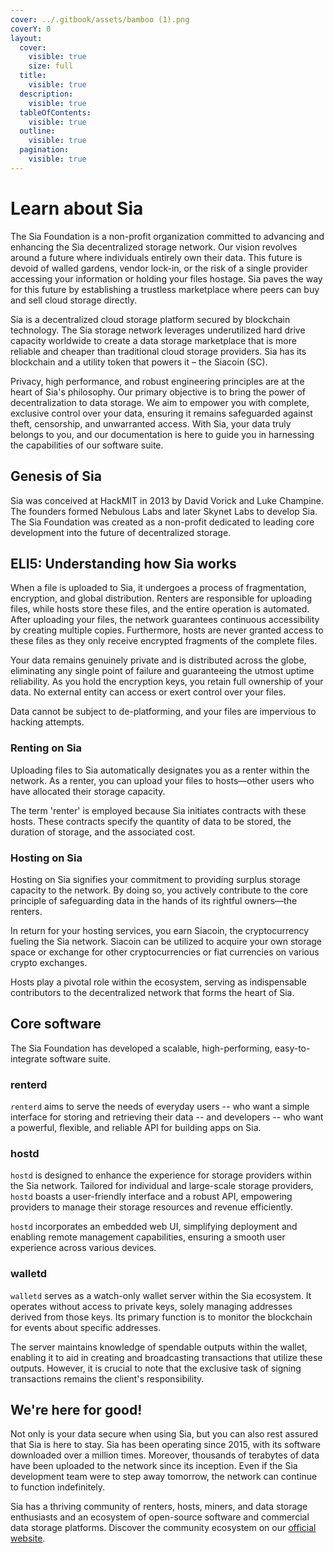 ```yaml
---
cover: ../.gitbook/assets/bamboo (1).png
coverY: 0
layout:
  cover:
    visible: true
    size: full
  title:
    visible: true
  description:
    visible: true
  tableOfContents:
    visible: true
  outline:
    visible: true
  pagination:
    visible: true
---
```


# Learn about Sia

The Sia Foundation is a non-profit organization committed to advancing and enhancing the Sia decentralized storage network. Our vision revolves around a future where individuals entirely own their data. This future is devoid of walled gardens, vendor lock-in, or the risk of a single provider accessing your information or holding your files hostage. Sia paves the way for this future by establishing a trustless marketplace where peers can buy and sell cloud storage directly.

Sia is a decentralized cloud storage platform secured by blockchain technology. The Sia storage network leverages underutilized hard drive capacity worldwide to create a data storage marketplace that is more reliable and cheaper than traditional cloud storage providers. Sia has its blockchain and a utility token that powers it – the Siacoin (SC).

Privacy, high performance, and robust engineering principles are at the heart of Sia's philosophy. Our primary objective is to bring the power of decentralization to data storage. We aim to empower you with complete, exclusive control over your data, ensuring it remains safeguarded against theft, censorship, and unwarranted access. With Sia, your data truly belongs to you, and our documentation is here to guide you in harnessing the capabilities of our software suite.

## Genesis of Sia

Sia was conceived at HackMIT in 2013 by David Vorick and Luke Champine. The founders formed Nebulous Labs and later Skynet Labs to develop Sia. The Sia Foundation was created as a non-profit dedicated to leading core development into the future of decentralized storage.

## ELI5: Understanding how Sia works

When a file is uploaded to Sia, it undergoes a process of fragmentation, encryption, and global distribution. Renters are responsible for uploading files, while hosts store these files, and the entire operation is automated. After uploading your files, the network guarantees continuous accessibility by creating multiple copies. Furthermore, hosts are never granted access to these files as they only receive encrypted fragments of the complete files.

Your data remains genuinely private and is distributed across the globe, eliminating any single point of failure and guaranteeing the utmost uptime reliability. As you hold the encryption keys, you retain full ownership of your data. No external entity can access or exert control over your files.

Data cannot be subject to de-platforming, and your files are impervious to hacking attempts.

### **Renting on Sia**

Uploading files to Sia automatically designates you as a renter within the network. As a renter, you can upload your files to hosts—other users who have allocated their storage capacity.&#x20;

The term 'renter' is employed because Sia initiates contracts with these hosts. These contracts specify the quantity of data to be stored, the duration of storage, and the associated cost.

### Hosting on Sia

Hosting on Sia signifies your commitment to providing surplus storage capacity to the network. By doing so, you actively contribute to the core principle of safeguarding data in the hands of its rightful owners—the renters.

In return for your hosting services, you earn Siacoin, the cryptocurrency fueling the Sia network. Siacoin can be utilized to acquire your own storage space or exchange for other cryptocurrencies or fiat currencies on various crypto exchanges.

Hosts play a pivotal role within the ecosystem, serving as indispensable contributors to the decentralized network that forms the heart of Sia.

## Core software

The Sia Foundation has developed a scalable, high-performing, easy-to-integrate software suite.

### renterd

`renterd` aims to serve the needs of everyday users -- who want a simple interface for storing and retrieving their data -- and developers -- who want a powerful, flexible, and reliable API for building apps on Sia.&#x20;

### hostd

`hostd` is designed to enhance the experience for storage providers within the Sia network. Tailored for individual and large-scale storage providers, `hostd` boasts a user-friendly interface and a robust API, empowering providers to manage their storage resources and revenue efficiently.

`hostd` incorporates an embedded web UI, simplifying deployment and enabling remote management capabilities, ensuring a smooth user experience across various devices.

### walletd

`walletd` serves as a watch-only wallet server within the Sia ecosystem. It operates without access to private keys, solely managing addresses derived from those keys. Its primary function is to monitor the blockchain for events about specific addresses.&#x20;

The server maintains knowledge of spendable outputs within the wallet, enabling it to aid in creating and broadcasting transactions that utilize these outputs. However, it is crucial to note that the exclusive task of signing transactions remains the client's responsibility.

## We're here for good!

Not only is your data secure when using Sia, but you can also rest assured that Sia is here to stay. Sia has been operating since 2015, with its software downloaded over a million times. Moreover, thousands of terabytes of data have been uploaded to the network since its inception. Even if the Sia development team were to step away tomorrow, the network can continue to function indefinitely.

Sia has a thriving community of renters, hosts, miners, and data storage enthusiasts and an ecosystem of open-source software and commercial data storage platforms. Discover the community ecosystem on our [official website](https://sia.tech/community-ecosystem).
